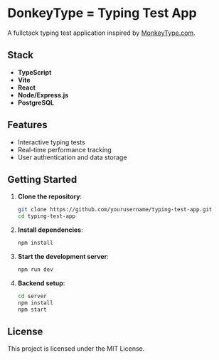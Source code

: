 # DonkeyType = Typing Test App

A fullctack typing test application inspired by [MonkeyType.com](https://monkeytype.com).

## Stack

- **TypeScript**
- **Vite**
- **React**
- **Node/Express.js**
- **PostgreSQL**

## Features

- Interactive typing tests
- Real-time performance tracking
- User authentication and data storage

## Getting Started

1. **Clone the repository**:
    ```bash
    git clone https://github.com/yourusername/typing-test-app.git
    cd typing-test-app
    ```

2. **Install dependencies**:
    ```bash
    npm install
    ```

3. **Start the development server**:
    ```bash
    npm run dev
    ```

4. **Backend setup**:
    ```bash
    cd server
    npm install
    npm start
    ```

## License

This project is licensed under the MIT License.
